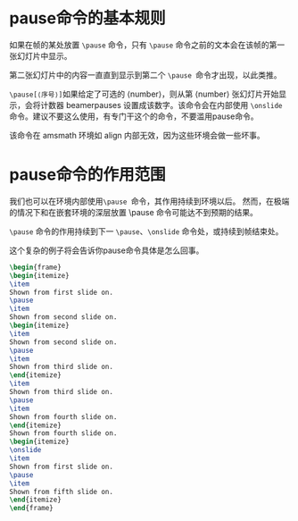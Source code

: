 # pause命令的基本规则

如果在帧的某处放置 `\pause` 命令，只有 `\pause` 命令之前的文本会在该帧的第一张幻灯片中显示。

第二张幻灯片中的内容一直直到显示到第二个 `\pause `命令才出现，以此类推。

`\pause[⟨序号⟩]`如果给定了可选的 ⟨number⟩，则从第 ⟨number⟩  张幻灯片开始显示，会将计数器 beamerpauses 设置成该数字。该命令会在内部使用 `\onslide` 命令。建议不要这么使用，有专门干这个的命令，不要滥用pause命令。

该命令在 amsmath 环境如 align 内部无效，因为这些环境会做一些坏事。
# pause命令的作用范围

我们也可以在环境内部使用`\pause `命令，其作用持续到环境以后。
然而，在极端的情况下和在嵌套环境的深层放置 \pause 命令可能达不到预期的结果。

`\pause` 命令的作用持续到下一 `\pause`、`\onslide` 命令处，或持续到帧结束处。

这个复杂的例子将会告诉你pause命令具体是怎么回事。
```latex
\begin{frame}  
\begin{itemize}  
\item  
Shown from first slide on.  
\pause  
\item  
Shown from second slide on.  
\begin{itemize}  
\item  
Shown from second slide on.  
\pause  
\item  
Shown from third slide on.  
\end{itemize}  
\item  
Shown from third slide on.  
\pause  
\item  
Shown from fourth slide on.  
\end{itemize}  
Shown from fourth slide on.  
\begin{itemize}  
\onslide  
\item  
Shown from first slide on.  
\pause  
\item  
Shown from fifth slide on.  
\end{itemize}  
\end{frame}
```

